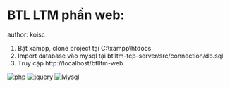 # BTL LTM phần web:

author: koisc

1. Bật xampp, clone project tại C:\xampp\htdocs
2. Import database vào mysql tại btlltm-tcp-server/src/connection/db.sql
3. Truy cập http://localhost/btlltm-web

![php](https://img.shields.io/badge/PHP-777BB4?style=for-the-badge&logo=php&logoColor=white)
![jquery](https://img.shields.io/badge/jQuery-0769AD?style=for-the-badge&logo=jquery&logoColor=white)
![Mysql](https://img.shields.io/badge/MySQL-005C84?style=for-the-badge&logo=mysql&logoColor=white)
